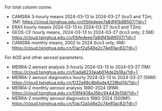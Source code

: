 For total column ozone:
- CAMSRA 3-hourly means 2024-03-13 to 2024-03-27 (tco3 and T2m; 3M): https://cloud.tsinghua.edu.cn/f/bfedeee7a8df41b88507/?dl=1
- ERA5 hourly means 2024-03-13 to 2024-03-27 (tco3 and T2m): 
- GEOS-CF hourly means, 2024-03-13 to 2024-03-27 (tco3 only; 2.5M): https://cloud.tsinghua.edu.cn/f/bfedeee7a8df41b88507/?dl=1
- CAMSRA monthly means, 2002 to 2024 (tco3 only; 6M): https://cloud.tsinghua.edu.cn/f/acf2a546e2c74e81ac83/?dl=1

For AOD and other aerosol parameters:
- MERRA-2 aerosol analysis 3-hourly 2024-03-13 to 2024-03-27 (1M): https://cloud.tsinghua.edu.cn/f/ada8233eab614de2b18a/?dl=1
- MERRA-2 aerosol diagnostics hourly 2024-03-13 to 2024-03-27 (56M): https://cloud.tsinghua.edu.cn/f/22a68c8b6ade4228bd14/?dl=1
- MERRA-2 monthly aerosol analysis 1980-2024 (91M): https://cloud.tsinghua.edu.cn/f/6f4408a35bc94443b159/?dl=1
- MERRA-2 monthly aerosol diagnostics 1980-2024 (500M!): https://cloud.tsinghua.edu.cn/f/acf2a546e2c74e81ac83/?dl=1 

